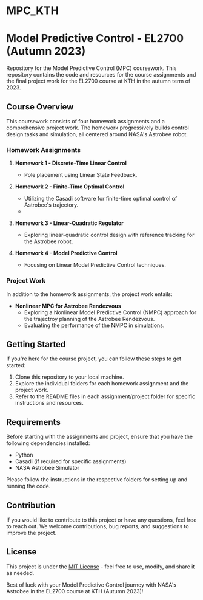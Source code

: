 # MPC_KTH
# Model Predictive Control - EL2700 (Autumn 2023)

Repository for the Model Predictive Control (MPC) coursework. This repository contains the code and resources for the course assignments and the final project work for the EL2700 course at KTH in the autumn term of 2023.

## Course Overview

This coursework consists of four homework assignments and a comprehensive project work. The homework progressively builds control design tasks and simulation, all centered around NASA's Astrobee robot.

### Homework Assignments

1. **Homework 1 - Discrete-Time Linear Control**
   - Pole placement using Linear State Feedback.

2. **Homework 2 - Finite-Time Optimal Control**
   - Utilizing the Casadi software for finite-time optimal control of Astrobee's trajectory.
   - 
3. **Homework 3 - Linear-Quadratic Regulator**
   - Exploring linear-quadratic control design with reference tracking for the Astrobee robot.

4. **Homework 4 - Model Predictive Control**
   - Focusing on Linear Model Predictive Control techniques.

### Project Work

In addition to the homework assignments, the project work entails:

- **Nonlinear MPC for Astrobee Rendezvous**
  - Exploring a Nonlinear Model Predictive Control (NMPC) approach for the trajectroy planning of the Astrobee Rendezvous.
  - Evaluating the performance of the NMPC in simulations.

## Getting Started

If you're here for the course project, you can follow these steps to get started:

1. Clone this repository to your local machine.
2. Explore the individual folders for each homework assignment and the project work.
3. Refer to the README files in each assignment/project folder for specific instructions and resources.

## Requirements

Before starting with the assignments and project, ensure that you have the following dependencies installed:

- Python
- Casadi (if required for specific assignments)
- NASA Astrobee Simulator

Please follow the instructions in the respective folders for setting up and running the code.

## Contribution

If you would like to contribute to this project or have any questions, feel free to reach out. We welcome contributions, bug reports, and suggestions to improve the project.

## License

This project is under the [MIT License](LICENSE) - feel free to use, modify, and share it as needed.

Best of luck with your Model Predictive Control journey with NASA's Astrobee in the EL2700 course at KTH (Autumn 2023)!
